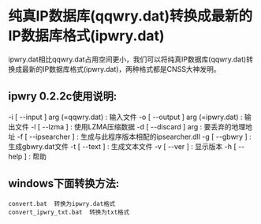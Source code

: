 # 纯真IP数据库(qqwry.dat)转换成最新的IP数据库格式(ipwry.dat)

ipwry.dat相比qqwry.dat占用空间更小，我们可以将纯真IP数据库(qqwry.dat)转换成最新的IP数据库格式(ipwry.dat)，两种格式都是CNSS大神发明。


## ipwry 0.2.2c使用说明:
-i [ --input ] arg (=qqwry.dat)  : 输入文件
-o [ --output ] arg (=ipwry.dat) : 输出文件
-l [ --lzma ]                    : 使用LZMA压缩数据
-d [ --discard ] arg             : 要丢弃的地理地址
-f [ --ipsearcher ]              : 生成与此程序版本相配的ipsearcher.dll
-g [ --gbwry ]                   : 生成gbwry.dat文件
-t [ --text ]                    : 生成文本文件
-v [ --ver ]                     : 显示版本
-h [ --help ]                    : 帮助

## windows下面转换方法:

	convert.bat  转换为ipwry.dat格式
	convert_ipwry_txt.bat  转换为txt格式
